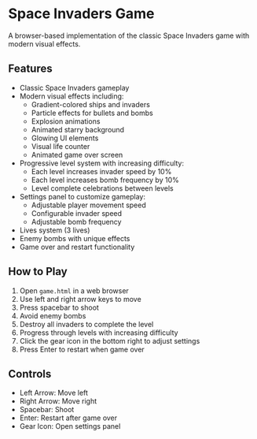 # Space Invaders Game

A browser-based implementation of the classic Space Invaders game with modern visual effects.

## Features

- Classic Space Invaders gameplay
- Modern visual effects including:
  - Gradient-colored ships and invaders
  - Particle effects for bullets and bombs
  - Explosion animations
  - Animated starry background
  - Glowing UI elements
  - Visual life counter
  - Animated game over screen
- Progressive level system with increasing difficulty:
  - Each level increases invader speed by 10%
  - Each level increases bomb frequency by 10%
  - Level complete celebrations between levels
- Settings panel to customize gameplay:
  - Adjustable player movement speed
  - Configurable invader speed
  - Adjustable bomb frequency
- Lives system (3 lives)
- Enemy bombs with unique effects
- Game over and restart functionality

## How to Play

1. Open `game.html` in a web browser
2. Use left and right arrow keys to move
3. Press spacebar to shoot
4. Avoid enemy bombs
5. Destroy all invaders to complete the level
6. Progress through levels with increasing difficulty
7. Click the gear icon in the bottom right to adjust settings
8. Press Enter to restart when game over

## Controls

- Left Arrow: Move left
- Right Arrow: Move right
- Spacebar: Shoot
- Enter: Restart after game over
- Gear Icon: Open settings panel